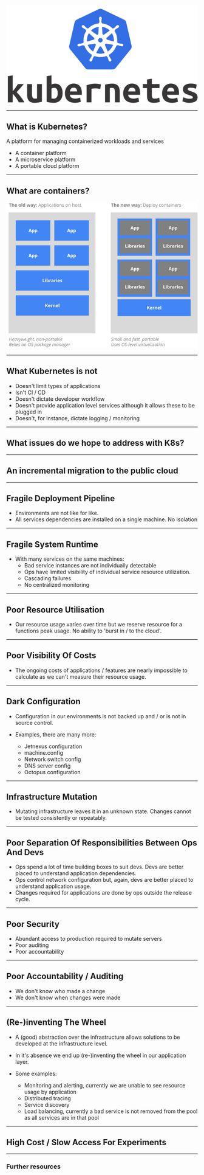 ![Kubernetes](kubernetes-logo.png)

---

## What is Kubernetes?

A platform for managing containerized workloads and services

- A container platform 
- A microservice platform 
- A portable cloud platform 

---

## What are containers?

![Containers](containers.png)

---

## What Kubernetes is not

- Doesn't limit types of applications
- Isn't  CI / CD
- Doesn't dictate developer workflow
- Doesn't provide application level services although it allows these to be plugged in
- Doesn't, for instance, dictate logging / monitoring 

---

## What issues do we hope to address with K8s?

---

## An incremental migration to the public cloud

---

## Fragile Deployment Pipeline

- Environments are not like for like. 
- All services dependencies are installed on a single machine. No isolation 

---

## Fragile System Runtime

- With many services on the same machines:
    - Bad service instances are not individually detectable
    - Ops have limited visibility of individual service resource utilization.
    - Cascading failures 
    - No centralized monitoring

---

## Poor Resource Utilisation

- Our resource usage varies over time but we reserve resource for a functions peak usage. No ability to 'burst in / to the cloud'.

---

## Poor Visibility Of Costs

- The ongoing costs of applications / features are nearly impossible to calculate as we can't measure their resource usage.

---

## Dark Configuration 

- Configuration in our environments is not backed up and / or is not in source control.

- Examples, there are many more:
    - Jetnexus configuration
    - machine.config
    - Network switch config
    - DNS server config
    - Octopus configuration

---

## Infrastructure Mutation

- Mutating infrastructure leaves it in an unknown state. Changes cannot be tested consistently or repeatably.

---

## Poor Separation Of Responsibilities Between Ops And Devs

- Ops spend a lot of time building boxes to suit devs. Devs are better placed to understand application dependencies.
- Ops control network configuration but, again, devs are better placed to understand application usage.
- Changes required for applications are done by ops outside the release cycle.

---

## Poor Security

- Abundant access to production required to mutate servers
- Poor auditing
- Poor accountability

---

## Poor Accountability / Auditing

- We don't know who made a change
- We don't know when changes were made

---

## (Re-)inventing The Wheel

- A (good) abstraction over the infrastructure allows solutions to be developed at the infrastructure level.

- In it's absence we end up (re-)inventing the wheel in our application layer.

- Some examples:
    - Monitoring and alerting, currently we are unable to see resource usage by application
    - Distributed tracing
    - Service discovery
    - Load balancing, currently a bad service is not removed from the pool as all services are in that pool

---

## High Cost / Slow Access For Experiments

---

### Further resources
